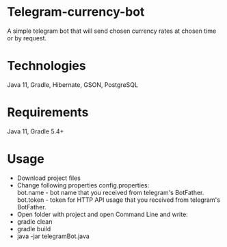# Telegram-currency-bot
A simple telegram bot that will send chosen currency rates at chosen time or by request.

# Technologies
Java 11, Gradle, Hibernate, GSON, PostgreSQL

# Requirements
Java 11, Gradle 5.4+

# Usage
- Download project files <br>
- Change following properties config.properties: <br>
bot.name - bot name that you received from telegram's BotFather. <br>
bot.token - token for HTTP API usage that you received from telegram's BotFather.
- Open folder with project and open Command Line and write:
- gradle clean
- gradle build
- java -jar telegramBot.java

